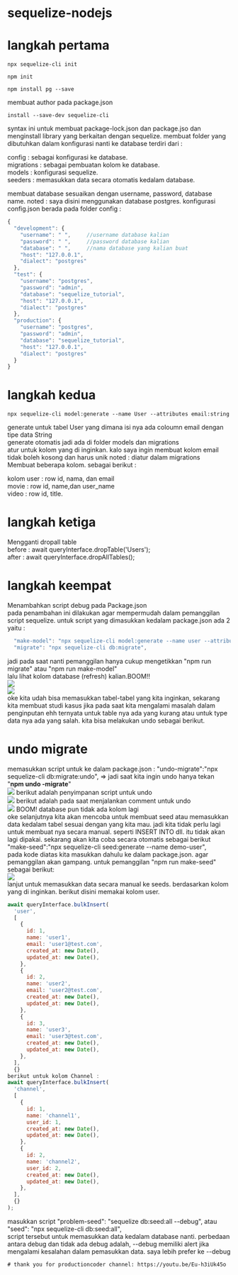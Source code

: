# sequelize-nodejs

  # langkah pertama   
  ```shell  
  npx sequelize-cli init    
  ```
  ```shell
  npm init   
  ```
  ```shell 
  npm install pg --save 
  ```   
  membuat author pada package.json  

  ```shell
  install --save-dev sequelize-cli    
  ```
  syntax ini untuk membuat package-lock.json dan package.jso dan menginstall library yang berkaitan dengan sequelize.
  membuat folder yang dibutuhkan dalam konfigurasi nanti ke database terdiri dari :     
  
  config : sebagai konfigurasi ke database.  
  migrations : sebagai pembuatan kolom ke database.  
  models : konfigurasi sequelize.  
  seeders : memasukkan data secara otomatis kedalam database.  
  
  membuat database sesuaikan dengan username, password, database name. noted : saya disini menggunakan database postgres.
  konfigurasi config.json berada pada folder config : 
  ```javascript  
  {     
    "development": {    
      "username": " ",     //username database kalian   
      "password": " ",     //password database kalian
      "database": " ",     //nama database yang kalian buat
      "host": "127.0.0.1",    
      "dialect": "postgres"    
    },    
    "test": {     
      "username": "postgres",    
      "password": "admin",    
      "database": "sequelize_tutorial",    
      "host": "127.0.0.1",    
      "dialect": "postgres"    
    },    
    "production": {    
      "username": "postgres",    
      "password": "admin",    
      "database": "sequelize_tutorial",    
      "host": "127.0.0.1",    
      "dialect": "postgres"    
    }    
  }    
  ```

  # langkah kedua
  ```shell
  npx sequelize-cli model:generate --name User --attributes email:string 
  ```   
  generate untuk tabel User yang dimana isi nya ada coloumn email dengan tipe data String  
  generate otomatis jadi ada di folder models dan migrations  
  atur untuk kolom yang di inginkan. kalo saya ingin membuat kolom email tidak boleh kosong dan harus unik noted : diatur dalam migrations  
  Membuat beberapa kolom. sebagai berikut :     
  
  kolom user : row id, nama, dan email   
  movie : row id, name,dan user_name   
  video : row id, title.  

  # langkah ketiga
  Mengganti dropall table    
  before : await queryInterface.dropTable('Users');     
  after : await queryInterface.dropAllTables();    
  # langkah keempat
  Menambahkan script debug pada Package.json     
  pada penambahan ini dilakukan agar mempermudah dalam pemanggilan script sequelize. untuk script yang dimasukkan kedalam package.json ada 2 yaitu :  
  ```javascript
    "make-model": "npx sequelize-cli model:generate --name user --attributes email:string",  
    "migrate": "npx sequelize-cli db:migrate", 
  ``` 
  jadi pada saat nanti pemanggilan hanya cukup mengetikkan "npm run migrate" atau "npm run make-model"  
  lalu lihat kolom database (refresh) kalian.BOOM!!  
  <img src="img/database-1.PNG" >  
  <img src="img/database-2.PNG">  
  oke kita udah bisa memasukkan tabel-tabel yang kita inginkan, sekarang kita membuat studi kasus jika pada saat kita mengalami masalah dalam penginputan ehh ternyata untuk table nya ada yang kurang atau untuk type data nya ada yang salah. kita bisa melakukan undo sebagai berikut.  

  # undo migrate    
  memasukkan script untuk ke dalam package.json : "undo-migrate":"npx sequelize-cli db:migrate:undo", => jadi saat kita ingin undo hanya tekan "<b>npm undo -migrate</b>"    
<img src="img/undo-migrate_1.PNG">   berikut adalah penyimpanan script untuk undo  
<img src="img/undo-migrate_2.PNG">  berikut adalah pada saat menjalankan comment untuk undo  
<img src="img/undo-migrate_3.PNG">  BOOM! database pun tidak ada kolom lagi  
  oke selanjutnya kita akan mencoba untuk membuat seed atau memasukkan data kedalam tabel sesuai dengan yang kita mau. jadi kita tidak perlu lagi untuk membuat nya secara manual. seperti INSERT INTO dll. itu tidak akan lagi dipakai. sekarang akan kita coba secara otomatis sebagai berikut  
  "make-seed":"npx sequelize-cli seed:generate --name demo-user",    
  pada kode diatas kita masukkan dahulu ke dalam package.json. agar pemanggilan akan gampang. untuk pemanggilan "npm run make-seed" sebagai berikut:     
<img src="/img/make-seed_1.PNG">    
  lanjut untuk memasukkan data secara manual ke seeds. berdasarkan kolom yang di inginkan. berikut disini memakai kolom user.     
  ```javascript
  await queryInterface.bulkInsert(  
    'user',  
    [  
      {  
        id: 1,  
        name: 'user1',  
        email: 'user1@test.com',  
        created_at: new Date(),  
        updated_at: new Date(),  
      },  
      {  
        id: 2,  
        name: 'user2',  
        email: 'user2@test.com',  
        created_at: new Date(),  
        updated_at: new Date(),  
      },  
      {  
        id: 3,  
        name: 'user3',  
        email: 'user3@test.com',  
        created_at: new Date(),  
        updated_at: new Date(),  
      },  
    ],  
    {}  
berikut untuk kolom Channel :  
  await queryInterface.bulkInsert(  
    'channel',  
    [  
      {  
        id: 1,  
        name: 'channel1',  
        user_id: 1,  
        created_at: new Date(),  
        updated_at: new Date(),  
      },  
      {  
        id: 2,  
        name: 'channel2',  
        user_id: 2,  
        created_at: new Date(),  
        updated_at: new Date(),  
      },  
    ],  
    {}  
  ); 
  ``` 
  masukkan script "problem-seed": "sequelize db:seed:all --debug", atau   "seed": "npx sequelize-cli db:seed:all",    
  script tersebut untuk memasukkan data kedalam database nanti. perbedaan antara debug dan tidak ada debug adalah, --debug memiliki alert jika mengalami kesalahan dalam pemasukkan data. saya lebih prefer ke --debug  

    # thank you for productioncoder channel: https://youtu.be/Eu-h3iUk45o






